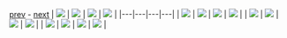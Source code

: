
[prev](gal_4.md) - [next](gal_6.md)
| [![](../thumb/uncompressed_scenario_training_training.tfrecord-00056-of-01000.gif)](../vid/uncompressed_scenario_training_training.tfrecord-00056-of-01000.gif)  | [![](../thumb/uncompressed_scenario_training_training.tfrecord-00112-of-01000.gif)](../vid/uncompressed_scenario_training_training.tfrecord-00112-of-01000.gif)  | [![](../thumb/uncompressed_scenario_training_training.tfrecord-00125-of-01000.gif)](../vid/uncompressed_scenario_training_training.tfrecord-00125-of-01000.gif)  | [![](../thumb/uncompressed_scenario_training_training.tfrecord-00019-of-01000.gif)](../vid/uncompressed_scenario_training_training.tfrecord-00019-of-01000.gif)  |
|---|---|---|---|
| [![](../thumb/uncompressed_scenario_training_training.tfrecord-00065-of-01000.gif)](../vid/uncompressed_scenario_training_training.tfrecord-00065-of-01000.gif)  | [![](../thumb/uncompressed_scenario_training_training.tfrecord-00151-of-01000.gif)](../vid/uncompressed_scenario_training_training.tfrecord-00151-of-01000.gif)  | [![](../thumb/uncompressed_scenario_training_training.tfrecord-00187-of-01000.gif)](../vid/uncompressed_scenario_training_training.tfrecord-00187-of-01000.gif)  | [![](../thumb/uncompressed_scenario_training_training.tfrecord-00174-of-01000.gif)](../vid/uncompressed_scenario_training_training.tfrecord-00174-of-01000.gif)  |
| [![](../thumb/uncompressed_scenario_training_training.tfrecord-00183-of-01000.gif)](../vid/uncompressed_scenario_training_training.tfrecord-00183-of-01000.gif)  | [![](../thumb/uncompressed_scenario_training_training.tfrecord-00167-of-01000.gif)](../vid/uncompressed_scenario_training_training.tfrecord-00167-of-01000.gif)  | [![](../thumb/uncompressed_scenario_training_training.tfrecord-00041-of-01000.gif)](../vid/uncompressed_scenario_training_training.tfrecord-00041-of-01000.gif)  | [![](../thumb/uncompressed_scenario_training_training.tfrecord-00121-of-01000.gif)](../vid/uncompressed_scenario_training_training.tfrecord-00121-of-01000.gif)  |
| [![](../thumb/uncompressed_scenario_training_training.tfrecord-00066-of-01000.gif)](../vid/uncompressed_scenario_training_training.tfrecord-00066-of-01000.gif)  | [![](../thumb/uncompressed_scenario_training_training.tfrecord-00114-of-01000.gif)](../vid/uncompressed_scenario_training_training.tfrecord-00114-of-01000.gif)  | [![](../thumb/uncompressed_scenario_training_training.tfrecord-00007-of-01000.gif)](../vid/uncompressed_scenario_training_training.tfrecord-00007-of-01000.gif)  | [![](../thumb/uncompressed_scenario_training_training.tfrecord-00164-of-01000.gif)](../vid/uncompressed_scenario_training_training.tfrecord-00164-of-01000.gif)  |

